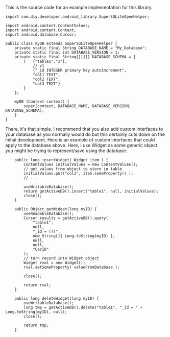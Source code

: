 This is the source code for an example implementation for this library.

```
import com.diy.developer.android_library.SuperSQLiteOpenHelper;

import android.content.ContentValues;
import android.content.Context;
import android.database.Cursor;

public class myDB extends SuperSQLiteOpenHelper {
	private static final String DATABASE_NAME = "My_Database";
	private static final int DATABASE_VERSION = 1;
	private static final String[][][] DATABASE_SCHEMA = {
		{	{"table1","1"},
			// v1
			{"_id INTEGER primary key autoincrement",
			"col1 TEXT",
			"col2 TEXT",
			"col3 TEXT"}
		}
	};
	
	myDB (Context context) {
		super(context, DATABASE_NAME, DATABASE_VERSION, DATABASE_SCHEMA);
	}
}
```

There, it's that simple.  I recommend that you also add custom interfaces to your database as you normally would do but this certainly cuts down on the initial development.  Here is an example of custom interfaces that could apply to the database above.  Here, I use Widget as some generic object you might be trying to represent/save using the database.

```
	public long insertWidget( Widget item ) {
		ContentValues initialValues = new ContentValues();
		// get values from object to store in table
		initialValues.put("col1", item.someProperty() );
		// ...
		
		useWritableDatabase();
		return getActiveDB().insert("table1", null, initialValues);
		close();
	}
	
	public Object getWidget(long myID) {
		useReadableDatabase();
		Cursor results = getActiveDB().query(
			"table1",
			null,
			"_id = (?)",
			new String[]{ Long.toString(myID) },
			null,
			null,
			"CarID"
		);
		// turn record into Widget object
		Widget rval = new Widget();
		rval.setSomeProperty( valueFromDatabase );

		close();

		return rval;
	}
	
	public long deleteWidget(long myID) {
		useWritableDatabase();
		long tmp = getActiveDB().delete("table1", "_id = " + Long.toString(myID), null);
		close();

		return tmp;
	}
```